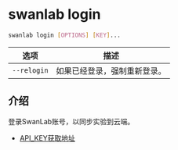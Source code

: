 # swanlab login

``` bash
swanlab login [OPTIONS] [KEY]...
```

| 选项 | 描述 |
| --- | --- |
| `--relogin` | 如果已经登录，强制重新登录。|

## 介绍

登录SwanLab账号，以同步实验到云端。

- [API_KEY获取地址]()